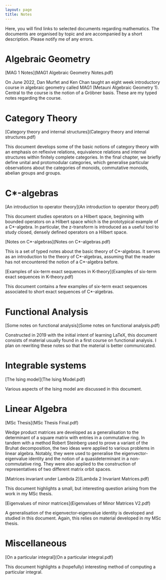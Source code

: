 ```yaml
---
layout: page
title: Notes
---
```

Here, you will find links to selected documents regarding mathematics. The documents are organised by topic and are accompanied by a short description. Please notify me of any errors.

# Algebraic Geometry

[MAG 1 Notes](MAG1 Algebraic Geometry Notes.pdf)

On June 2022, Dan Murfet and Ken Chan taught an eight week introductory course in algebraic geometry called MAG1 (Metauni Algebraic Geometry 1). Central to the course is the notion of a Gröbner basis. These are my typed notes regarding the course. 

# Category Theory

[Category theory and internal structures](Category theory and internal structures.pdf)

This document develops some of the basic notions of category theory with an emphasis on reflexive relations, equivalence relations and internal structures within finitely complete categories. In the final chapter, we briefly define unital and protomodular categories, which generalise particular observations about the categories of monoids, commutative monoids, abelian groups and groups. 

# C*-algebras

[An introduction to operator theory](An introduction to operator theory.pdf)

This document studies operators on a Hilbert space, beginning with bounded operators on a Hilbert space which is the prototypical example of a C*-algebra. In particular, the z-transform is introduced as a useful tool to study closed, densely defined operators on a Hilbert space. 


[Notes on C\*-algebras](Notes on C*-algebras.pdf)

This is a set of typed notes about the basic theory of C\*-algebras. It serves as an introduction to the theory of C\*-algebras, assuming that the reader has not encountered the notion of a C\*-algebra before.

[Examples of six-term exact sequences in K-theory](Examples of six-term exact sequences in K-theory.pdf)

This document contains a few examples of six-term exact sequences associated to short exact sequences of C\*-algebras. 

# Functional Analysis

[Some notes on functional analysis](Some notes on functional analysis.pdf)

Constructed in 2019 with the initial intent of learning LaTeX, this document consists of material usually found in a first course on functional analysis. I plan on rewriting these notes so that the material is
better communicated. 

# Integrable systems

[The Ising model](The Ising Model.pdf)

Various aspects of the Ising model are discussed in this document. 

# Linear Algebra

[MSc Thesis](MSc Thesis Final.pdf)

Wedge product matrices are developed as a generalisation to the determinant of a square matrix with entries in a commutative ring. In tandem
with a method Robert Steinberg used to prove a variant of the Bruhat decomposition, the two ideas were applied to various problems in linear
algebra. Notably, they were used to generalise the eigenvector-eigenvalue identity and the notion of a quasideterminant in a non-commutative ring. They were also applied to the construction of representatives of two different matrix orbit spaces.

[Matrices invariant under Lambda 2](Lambda 2 Invariant Matrices.pdf)

This document highlights a small, but interesting question arising from the work in my MSc thesis.

[Eigenvalues of minor matrices](Eigenvalues of Minor Matrices V2.pdf)

A generalisation of the eigenvector-eigenvalue identity is developed and studied in this document. Again, this relies on material developed in my MSc thesis. 

# Miscellaneous

[On a particular integral](On a particular integral.pdf)

This document highlights a (hopefully) interesting method of computing a particular integral. 

